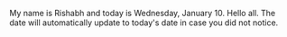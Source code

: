 My name is Rishabh and today is Wednesday, January 10. Hello all. The date will automatically update to today's date in case you did not notice.
